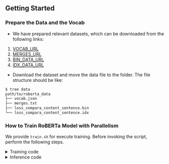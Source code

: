 ## Getting Started
### Prepare the Data and the Vocab

- We have prepared relevant datasets, which can be downloaded from the following links:

1. [VOCAB_URL](https://oneflow-static.oss-cn-beijing.aliyuncs.com/ci-files/dataset/libai/roberta_dataset/roberta-vocab.json)
2. [MERGES_URL](https://oneflow-static.oss-cn-beijing.aliyuncs.com/ci-files/dataset/libai/roberta_dataset/roberta-vocab.json)
2. [BIN_DATA_URL](https://oneflow-static.oss-cn-beijing.aliyuncs.com/ci-files/dataset/libai/roberta_dataset/loss_compara_content_sentence.bin)
3. [IDX_DATA_URL](https://oneflow-static.oss-cn-beijing.aliyuncs.com/ci-files/dataset/libai/roberta_dataset/loss_compara_content_sentence.idx)

- Download the dataset and move the data file to the folder. The file structure should be like:
```bash
$ tree data
path/to/roberta_data
├── vocab.json
├── merges.txt
├── loss_compara_content_sentence.bin
└── loss_compara_content_sentence.idx
```
### How to Train RoBERTa Model with Parallelism

We provide `train.sh` for execute training. Before invoking the script, perform the following steps.
<details>
<summary>Training code</summary>

```Shell
bash train.sh
```
</details>
<details>
<summary>Inference code</summary>

```Shell
bash infer.sh
```
</details>

